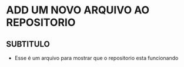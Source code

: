 # ADD UM NOVO ARQUIVO AO REPOSITORIO
## SUBTITULO
- Esse é um arquivo para mostrar que o repositorio esta funcionando 
